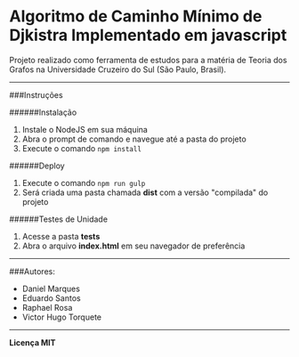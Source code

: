 # Algoritmo de Caminho Mínimo de Djkistra Implementado em javascript

Projeto realizado como ferramenta de estudos para a matéria de Teoria dos Grafos na Universidade Cruzeiro do Sul (São Paulo, Brasil).

---

###Instruções

######Instalação
1. Instale o NodeJS em sua máquina
2. Abra o prompt de comando e navegue até a pasta do projeto
3. Execute o comando `npm install`

######Deploy
1. Execute o comando `npm run gulp`
2. Será criada uma pasta chamada **dist** com a versão "compilada" do projeto

######Testes de Unidade
1. Acesse a pasta **tests**
2. Abra o arquivo **index.html** em seu navegador de preferência

---

###Autores:
- Daniel Marques
- Eduardo Santos
- Raphael Rosa
- Victor Hugo Torquete

---

**Licença MIT**

